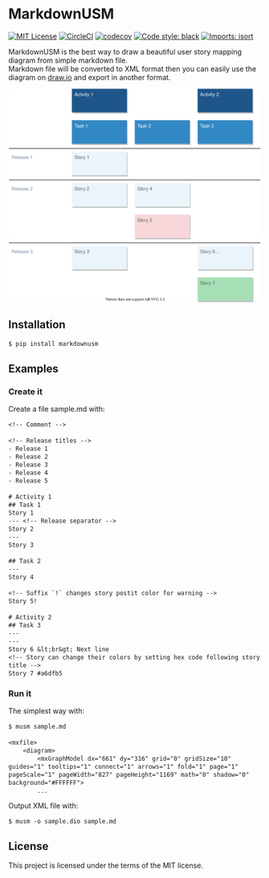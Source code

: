 # MarkdownUSM
[![MIT License](http://img.shields.io/badge/license-MIT-blue.svg?style=flat)](LICENSE)
[![CircleCI](https://circleci.com/gh/kbyky/markdownusm/tree/main.svg?style=shield&circle-token=33d038de0f7a2600f831702d67d7887b71f77eea)](https://circleci.com/gh/kbyky/markdownusm/tree/main)
[![codecov](https://codecov.io/gh/kbyky/markdownusm/branch/main/graph/badge.svg?token=ZD51BWEICH)](https://codecov.io/gh/kbyky/markdownusm)
[![Code style: black](https://img.shields.io/badge/code%20style-black-000000.svg)](https://github.com/psf/black)
[![Imports: isort](https://img.shields.io/badge/%20imports-isort-%231674b1?style=flat&labelColor=ef8336)](https://pycqa.github.io/isort/)

MarkdownUSM is the best way to draw a beautiful user story mapping diagram from simple markdown file.\
Markdown file will be converted to XML format then you can easily use the diagram on [draw.io](https://app.diagrams.net) and export in another format.

![](https://github.com/kbyky/public/blob/main/img/markdownusm.svg?raw=true)

## Installation
```
$ pip install markdownusm
```

## Examples

### Create it

Create a file sample.md with:

```
<!-- Comment -->

<!-- Release titles -->
- Release 1
- Release 2
- Release 3
- Release 4
- Release 5

# Activity 1
## Task 1
Story 1
--- <!-- Release separator -->
Story 2
---
Story 3

## Task 2
---
Story 4

<!-- Suffix `!` changes story postit color for warning -->
Story 5!

# Activity 2
## Task 3
---
---
Story 6 &lt;br&gt; Next line
<!-- Story can change their colors by setting hex code following story title -->
Story 7 #a6dfb5
```

### Run it

The simplest way with:

```
$ musm sample.md

<mxfile>
    <diagram>
        <mxGraphModel dx="661" dy="316" grid="0" gridSize="10" guides="1" tooltips="1" connect="1" arrows="1" fold="1" page="1" pageScale="1" pageWidth="827" pageHeight="1169" math="0" shadow="0" background="#FFFFFF">
        ...
```

Output XML file with:
```
$ musm -o sample.dio sample.md
```

## License
This project is licensed under the terms of the MIT license.
